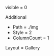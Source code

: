 

<!-- FolderConf -->

visible = 0

<!-- End of FolderConf -->



<!-- Passage4.md -->

Additional
- Path = ./img
- Style = 2
- ColumnCount = 1

Layout = Gallery

<!-- End of Passage4.md -->

